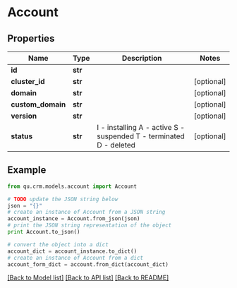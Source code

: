 # Account


## Properties
Name | Type | Description | Notes
------------ | ------------- | ------------- | -------------
**id** | **str** |  | 
**cluster_id** | **str** |  | [optional] 
**domain** | **str** |  | [optional] 
**custom_domain** | **str** |  | [optional] 
**version** | **str** |  | [optional] 
**status** | **str** | I - installing A - active S - suspended T - terminated D - deleted  | [optional] 

## Example

```python
from qu.crm.models.account import Account

# TODO update the JSON string below
json = "{}"
# create an instance of Account from a JSON string
account_instance = Account.from_json(json)
# print the JSON string representation of the object
print Account.to_json()

# convert the object into a dict
account_dict = account_instance.to_dict()
# create an instance of Account from a dict
account_form_dict = account.from_dict(account_dict)
```
[[Back to Model list]](../README.md#documentation-for-models) [[Back to API list]](../README.md#documentation-for-api-endpoints) [[Back to README]](../README.md)


